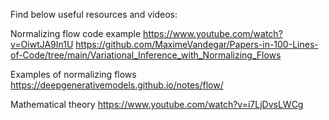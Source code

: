 Find below useful resources and videos:

Normalizing flow code example
https://www.youtube.com/watch?v=OiwtJA9In1U
https://github.com/MaximeVandegar/Papers-in-100-Lines-of-Code/tree/main/Variational_Inference_with_Normalizing_Flows

Examples of normalizing flows
https://deepgenerativemodels.github.io/notes/flow/

Mathematical theory
https://www.youtube.com/watch?v=i7LjDvsLWCg